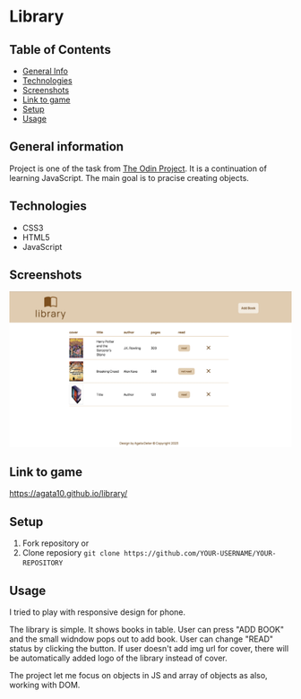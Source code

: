 # Library

## Table of Contents
* [General Info](#general-information)
* [Technologies](#technologies)
* [Screenshots](#screenshots)
* [Link to game](#link-to-game)
* [Setup](#setup)
* [Usage](#usage)


## General information
Project is one of the task from [The Odin Project](https://www.theodinproject.com/lessons/node-path-javascript-library). It is a continuation of learning JavaScript. The main goal is to pracise creating objects.

## Technologies
* CSS3
* HTML5
* JavaScript

## Screenshots
![Wepage](./images/laptop.png)

## Link to game
https://agata10.github.io/library/

## Setup

1. Fork repository 
or
2. Clone reposiory
   `git clone https://github.com/YOUR-USERNAME/YOUR-REPOSITORY`

## Usage

I tried to play with responsive design for phone.

The library is simple. It shows books in table. User can press "ADD BOOK" and the small widndow pops out to add book. User can change "READ" status by clicking the button. If user doesn't add img url for cover, there will be automatically added logo of the library instead of cover.

The project let me focus on objects in JS and array of objects as also, working with DOM.
